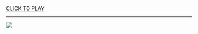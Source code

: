 
<a href="https://premium76.site?title=doge_unblocker_games&ref=13M">CLICK TO PLAY</a></h3>
<hr>

<a href="https://premium76.site?title=doge_unblocker_games&ref=13M"><img src="https://clearcache.store/games.png"></a>


